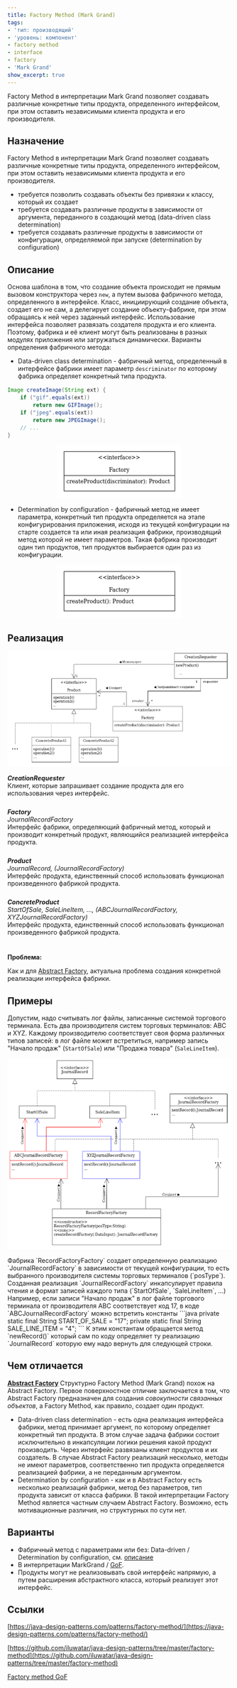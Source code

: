```yaml
---
title: Factory Method (Mark Grand)
tags:
- 'тип: производящий'
- 'уровень: компонент'
- factory method
- interface
- factory
- 'Mark Grand'
show_excerpt: true
---
```


Factory Method в интерпретации Mark Grand позволяет создавать различные конкретные
типы продукта, определенного интерфейсом, при этом оставить независимыми клиента
продукта и его производителя.


<!--more-->

<style>
    .wrap {
        padding-bottom: 25px;
    }
</style>

## Назначение
Factory Method в интерпретации Mark Grand позволяет создавать различные конкретные
типы продукта, определенного интерфейсом, при этом оставить независимыми клиента
продукта и его производителя.

- требуется позволить создавать объекты без привязки к классу, который их создает
- требуется создавать различные продукты в зависимости от аргумента,
переданного в создающий метод (data-driven class determination)
- требуется создавать различные продукты в зависимости от конфигурации, определяемой при запуске (determination by configuration)

## Описание
Основа шаблона в том, что создание объекта происходит не прямым вызовом
конструктора через `new`, а путем вызова фабричного метода, определенного в интерфейсе.
Класс, инициирующий создание объекта, создает его не сам, а делегирует создание
объекту-фабрике, при этом обращаясь к ней через заданный интерфейс. Использование
интерфейса позволяет развязать создателя продукта и его клиента. Поэтому,
фабрика и её клиент могут быть реализованы в разных модулях приложения или
загружаться динамически.
Варианты определения фабричного метода:

- Data-driven class determination - фабричный метод, определенный в интерфейсе
фабрики имеет параметр `descriminator` по которому фабрика определяет конкретный
типа продукта.

```java
Image createImage(String ext) {
    if ("gif".equals(ext))
        return new GIFImage();
    if ("jpeg".equals(ext))
        return new JPEGImage();
    // ...
}
```

<p align="center">
  <img src="/assets/images/2021/01/02/factory-method/factory-method-discriminator.png" />
</p>

- Determination by configuration - фабричный метод не имеет параметра,
конкретный тип продукта определяется на этапе конфигурирования приложения,
исходя из текущей конфигурации на старте создается та или иная реализация
фабрики, производящий метод которой не имеет параметров. Такая фабрика
производит один тип продуктов, тип продуктов выбирается один раз из конфигурации.


<p align="center">
  <img src="/assets/images/2021/01/02/factory-method/factory-method-by-configuration.png" />
</p>

## Реализация

<p align="center">
  <img src="/assets/images/2021/01/02/factory-method/factory-method-uml.png" />
</p>

<div class="grid grid--px-0">
  <div class="cell cell--lg-3 cell--3"><b><i>CreationRequester</i></b></div>
  <div class="cell cell--auto"><i></i></div>
  <div class="cell cell--lg-12 wrap">Клиент, которые запрашивает создание продукта для его использования через интерфейс.</div>

  <div class="cell cell--lg-3 cell--3"><b><i>Factory</i></b></div>
  <div class="cell cell--auto"><i>JournalRecordFactory</i></div>
  <div class="cell cell--lg-12 wrap">Интерфейс фабрики, определяющий фабричный метод, который и производит конкретный продукт, являющийся реализацией интерфейса продукта.</div>

  <div class="cell cell--lg-3 cell--3"><b><i>Product</i></b></div>
  <div class="cell cell--auto"><i>JournalRecord, (JournalRecordFactory)</i></div>
  <div class="cell cell--lg-12 wrap">Интерфейс продукта, единственный способ использовать функционал произведенного фабрикой продукта.</div>

  <div class="cell cell--lg-3 cell--3"><b><i>ConcreteProduct</i></b></div>
  <div class="cell cell--auto"><i>StartOfSale, SaleLineItem, ..., (ABCJournalRecordFactory, XYZJournalRecordFactory)</i></div>
  <div class="cell cell--lg-12 wrap">Интерфейс продукта, единственный способ использовать функционал произведенного фабрикой продукта.</div>
</div>

**Проблема:**

Как и для [Abstract Factory](/2021/02/23/abstract-factory.html), актуальна проблема создания конкретной реализации
интерфейса фабрики.

## Примеры
Допустим, надо считывать лог файлы, записанные системой торгового терминала.
Есть два производителя систем торговых терминалов: ABC и XYZ. Каждому
производителю соответствует своя форма различных типов записей: в лог файле
может встретиться, например запись "Начало продаж" (`StartOfSale`) или
"Продажа товара" (`SaleLineItem`).

<p align="center">
  <img src="/assets/images/2021/01/02/factory-method/factory-method-example.png" />
</p>
Фабрика `RecordFactoryFactory` создает определенную реализацию
`JournalRecordFactory` в зависимости от текущей конфигурации, то есть выбранного
производителя системы торговых терминалов (`posType`). Созданная реализация
`JournalRecordFactory` инкапсулирует правила чтения и формат записей каждого
типа (`StartOfSale`, `SaleLineItem`, ...) Например, если записи "Начало продаж"
в лог файле торгового терминала от производителя ABC соответствует код 17, в
коде `ABCJournalRecordFactory` можно встретить константы
```java
private static final String START_OF_SALE = "17";
private static final String SALE_LINE_ITEM = "4";
```
К этим константам обращается метод `newRecord()` который сам по коду определяет
ту реализацию `JournalRecord` которую ему надо вернуть для следующей строки.

## Чем отличается
**[Abstract Factory](/2021/02/23/abstract-factory.html)**
Структурно Factory Method (Mark Grand) похож на Abstract Factory.
Первое поверхностное отличие заключается в том, что Abstract Factory предназначен для
создания *совокупности связанных объектов*, а Factory Method, как правило, создает один продукт.
* Data-driven class determination - есть одна реализация интерфейса фабрики,
метод принимает аргумент, по которому определяет конкретный тип продукта.
В этом случае задача фабрики состоит исключительно в инкапсуляции логики
решения какой продукт производить. Через интерфейс развязаны клиент продуктов и
их создатель. В случае Abstract Factory реализаций несколько, методы не имеют параметров,
соответственно тип продукта определяется реализацией фабрики, а не переданным аргументом.
* Determination by configuration - как и в Abstract Factory есть несколько
реализаций фабрики, метод без параметров, тип продукта зависит от класса фабрики.
В такой интерпретации Factory Method является частным случаем Abstract Factory.
Возможно, есть мотивационные различия, но структурных по сути нет.

## Варианты
- Фабричный метод с параметрами или без: Data-driven / Determination by configuration,
см. [описание](/2021/02/28/factory-method-mark-grand.html#описание)
- В интерпретации MarkGrand / [GoF](/2021/03/01/factory-method-gof.html).
- Продукты могут не реализовывать свой интерфейс напрямую, а путем расширения
  абстрактного класса, который реализует этот интерфейс.

## Ссылки
[https://java-design-patterns.com/patterns/factory-method/](https://java-design-patterns.com/patterns/factory-method/)

[https://github.com/iluwatar/java-design-patterns/tree/master/factory-method](https://github.com/iluwatar/java-design-patterns/tree/master/factory-method)

[Factory method GoF](/2021/03/01/factory-method-gof.html)
